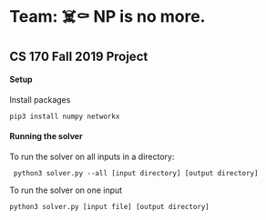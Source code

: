 # Team: ☠️⚰️ NP is no more.

## CS 170 Fall 2019 Project

#### Setup

Install packages

```pip3 install numpy networkx```





#### Running the solver

To run the solver on all inputs in a directory:

``` python3 solver.py --all [input directory] [output directory]```

To run the solver on one input

```python3 solver.py [input file] [output directory]```

